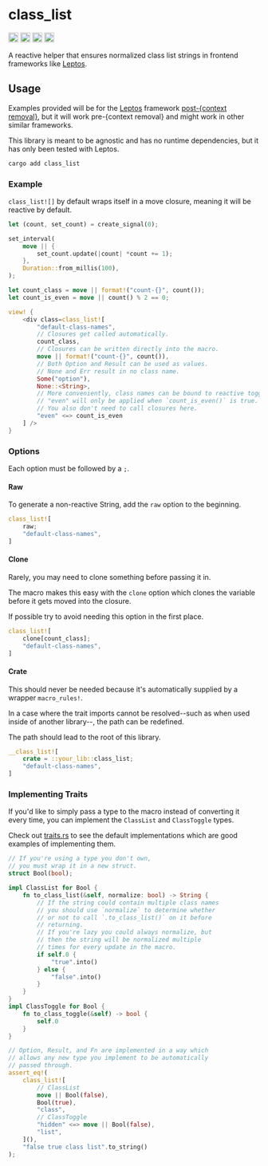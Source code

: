 # class_list

[<img src="https://img.shields.io/badge/github-Kyza/class_list?style=for-the-badge&color=555555&labelColor=333333&logo=github" alt="GitHub Badge" height="20"/>][GitHub Link] [<img src="https://img.shields.io/crates/v/class_list.svg?style=for-the-badge&color=fc8d62&labelColor=333333&logo=rust" alt="crates.io Badge" height="20"/>][crates.io Link] [<img src="https://img.shields.io/badge/docs.rs-class_list?style=for-the-badge&color=555555&labelColor=333333&logo=docs.rs" alt="docs.rs Badge" height="20"/>][docs.rs Link] [<img src="https://img.shields.io/github/actions/workflow/status/Kyza/class_list/test.yml?branch=trunk&style=for-the-badge&labelColor=333333" alt="Build Status Badge" height="20"/>][Build Status Link]

[GitHub Link]: https://github.com/Kyza/class_list
[crates.io Link]: https://crates.io/crates/class_list
[docs.rs Link]: https://docs.rs/class_list
[Build Status Link]: https://github.com/Kyza/class_list/actions?query=branch%3Atrunk

A reactive helper that ensures normalized class list strings in frontend frameworks like [Leptos](https://github.com/leptos-rs/leptos).

## Usage

Examples provided will be for the [Leptos](https://github.com/leptos-rs/leptos) framework [post-{context removal}](https://github.com/leptos-rs/leptos/discussions/1509), but it will work pre-{context removal} and might work in other similar frameworks.

This library is meant to be agnostic and has no runtime dependencies, but it has only been tested with Leptos.

```bash
cargo add class_list
```

### Example

`class_list![]` by default wraps itself in a move closure, meaning it will be reactive by default.

```rs
let (count, set_count) = create_signal(0);

set_interval(
	move || {
		set_count.update(|count| *count += 1);
	},
	Duration::from_millis(100),
);

let count_class = move || format!("count-{}", count());
let count_is_even = move || count() % 2 == 0;

view! {
	<div class=class_list![
		"default-class-names",
		// Closures get called automatically.
		count_class,
		// Closures can be written directly into the macro.
		move || format!("count-{}", count()),
		// Both Option and Result can be used as values.
		// None and Err result in no class name.
		Some("option"),
		None::<String>,
		// More conveniently, class names can be bound to reactive toggles.
		// "even" will only be applied when `count_is_even()` is true.
		// You also don't need to call closures here.
		"even" <=> count_is_even
	] />
}
```

### Options

Each option must be followed by a `;`.

#### Raw

To generate a non-reactive String, add the `raw` option to the beginning.

```rs
class_list![
	raw;
	"default-class-names",
]
```

#### Clone

Rarely, you may need to clone something before passing it in.

The macro makes this easy with the `clone` option which clones the variable before it gets moved into the closure.

If possible try to avoid needing this option in the first place.

```rs
class_list![
	clone[count_class];
	"default-class-names",
]
```

#### Crate

This should never be needed because it's automatically supplied by a wrapper `macro_rules!`.

In a case where the trait imports cannot be resolved--such as when used inside of another library--, the path can be redefined.

The path should lead to the root of this library.

```rs
__class_list![
	crate = ::your_lib::class_list;
	"default-class-names",
]
```

### Implementing Traits

If you'd like to simply pass a type to the macro instead of converting it every time, you can implement the `ClassList` and `ClassToggle` types.

Check out [traits.rs](https://github.com/Kyza/class_list/blob/trunk/class_list/src/traits.rs) to see the default implementations which are good examples of implementing them.

```rs
// If you're using a type you don't own,
// you must wrap it in a new struct.
struct Bool(bool);

impl ClassList for Bool {
	fn to_class_list(&self, normalize: bool) -> String {
		// If the string could contain multiple class names
		// you should use `normalize` to determine whether
		// or not to call `.to_class_list()` on it before
		// returning.
		// If you're lazy you could always normalize, but
		// then the string will be normalized multiple
		// times for every update in the macro.
		if self.0 {
			"true".into()
		} else {
			"false".into()
		}
	}
}
impl ClassToggle for Bool {
	fn to_class_toggle(&self) -> bool {
		self.0
	}
}

// Option, Result, and Fn are implemented in a way which
// allows any new type you implement to be automatically
// passed through.
assert_eq!(
	class_list![
		// ClassList
		move || Bool(false),
		Bool(true),
		"class",
		// ClassToggle
		"hidden" <=> move || Bool(false),
		"list",
	](),
	"false true class list".to_string()
);
```
